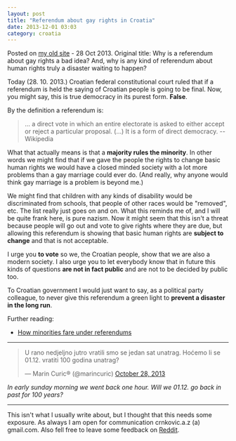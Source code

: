 ```yaml
---
layout: post
title: "Referendum about gay rights in Croatia"
date: 2013-12-01 03:03
category: croatia
---
```



Posted on [my old site](http://andreicek.hostghost.io/why-is-a-referendum-about-gay-rights-a-bad-idea/) - 28 Oct 2013. Original title: Why is a referendum about gay rights a bad idea? And, why is any kind of referendum about human rights truly a disaster waiting to happen?

Today (28. 10. 2013.) Croatian federal constitutional court ruled that if a referendum is held the saying of Croatian people is going to be final. Now, you might say, this is true democracy in its purest form. **False**.

By the definition a referendum is:

> ... a direct vote in which an entire electorate is asked to either accept or reject a particular proposal. (...) It is a form of direct democracy.
>		-- Wikipedia

What that actually means is that a **majority rules the minority**. In other words we might find that if we gave the people the rights to change basic human rights we would have a closed minded society with a lot more problems than a gay marriage could ever do. (And really, why anyone would think gay marriage is a problem is beyond me.)

We might find that children with any kinds of disability would be discriminated from schools, that people of other races would be "removed", etc. The list really just goes on and on. What this reminds me of, and I will be quite frank here, is pure nazism. Now it might seem that this isn't a threat because people will go out and vote to give rights where they are due, but allowing this referendum is showing that basic human rights are **subject to change** and that is not acceptable.

I urge you **to vote** so we, the Croatian people, show that we are also a modern society. I also urge you to let everybody know that in future this kinds of questions **are not in fact public** and are not to be decided by public too.

To Croatian government I would just want to say, as a political party colleague, to never give this referendum a green light to **prevent a disaster in the long run**.

Further reading:

* [How minorities fare
under referendums](minoriteshttp://www.unige.ch/ses/spo/static/simonhug/hmfur/ecpr09bochsler_hug.pdf)

-------

<blockquote class="twitter-tweet"><p>U rano nedjeljno jutro vratili smo se jedan sat unatrag. Hoćemo li se 01.12. vratiti 100 godina unatrag?</p>&mdash; Marin Curic®  (@marincuric) <a href="https://twitter.com/marincuric/statuses/394898789422481408">October 28, 2013</a></blockquote>
<script async src="//platform.twitter.com/widgets.js" charset="utf-8"></script>

*In early sunday morning we went back one hour. Will we 01.12. go back in past for 100 years?*

------------

This isn't what I usually write about, but I thought that this needs some exposure. As always I am open for communication crnkovic.a.z (a) gmail.com. Also fell free to leave some feedback on [Reddit](http://www.reddit.com/r/croatia/comments/1pen81/za%C5%A1to_je_referendum_o_ljudskim_pravima_ili/).
